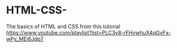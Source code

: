 # HTML-CSS-
The basics of HTML and CSS from this tutorial https://www.youtube.com/playlist?list=PLC3y8-rFHvwhuX4qGvFx-wPy_MEi6Jdp7
